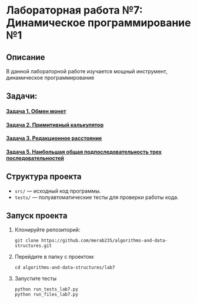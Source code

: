 # Лабораторная работа №7: Динамическое программирование №1

## Описание
В данной лабораторной работе изучается мощный инструмент, динамическое
программирование

## Задачи:
#### [Задача 1. Обмен монет](https://github.com/merab235/algorithms-and-data-structures/tree/main/lab7/task1)
#### [Задача 2. Примитивный калькулятор](https://github.com/merab235/algorithms-and-data-structures/tree/main/lab7/task2)
#### [Задача 3. Редакционное расстояние](https://github.com/merab235/algorithms-and-data-structures/tree/main/lab7/task3)
#### [Задача 5. Наибольшая общая подпоследовательность трех последовательностей](https://github.com/merab235/algorithms-and-data-structures/tree/main/lab7/task5)


## Структура проекта
- `src/` — исходный код программы.
- `tests/` — полуавтоматические тесты для проверки работы кода.

## Запуск проекта
1. Клонируйте репозиторий:
   ```
   git clone https://github.com/merab235/algorithms-and-data-structures.git
   ```
2. Перейдите в папку с проектом:
    ```
   cd algorithms-and-data-structures/lab7
    ```
3. Запустите тесты
   ```
   python run_tests_lab7.py
   python run_files_lab7.py
   ```